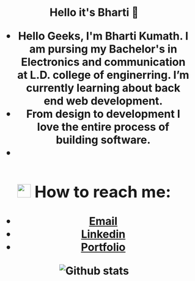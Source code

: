 
<h1><center>Hello it's Bharti 👋 <center</h1>



- Hello Geeks, I'm Bharti Kumath. I am pursing my Bachelor's in Electronics and communication at L.D. college of enginerring. I’m currently learning about back end web development.
- From design to development I love the entire process of building software.
- 
<h2><img src = "https://camo.githubusercontent.com/9ed64b042a76b8a97016e877cbaee0d6df224a148034afef658d841cf0cd1791/68747470733a2f2f63756c746f667468657061727479706172726f742e636f6d2f706172726f74732f68642f6c6170746f705f706172726f742e676966" height="35" width ="35"> How to reach me:</h2>

- <a href="bhartikumath017@gmail.com">Email</a>
- <a href ="https://www.linkedin.com/in/bharti-kumath-a51409203/"> Linkedin</a>
- <a href="https://bharti-kumath.github.io/Portfolio/portfolio%20site/port.html">Portfolio</a>

![Github stats](https://github-readme-stats.vercel.app/api?username=Bharti-kumath&theme=radical)
